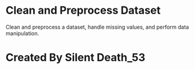 # Clean and Preprocess Dataset
Clean and preprocess a dataset, handle missing values, and perform data manipulation.

# Created By Silent Death_53

